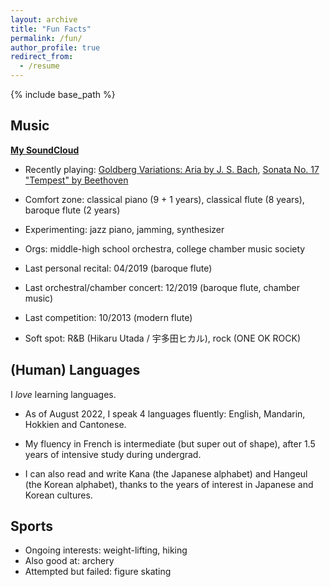 ```yaml
---
layout: archive
title: "Fun Facts"
permalink: /fun/
author_profile: true
redirect_from:
  - /resume
---
```


{% include base_path %}

## Music
**[My SoundCloud](https://soundcloud.com/ruanqianqian-huang)**

- Recently playing: [Goldberg Variations: Aria by J. S. Bach](https://www.youtube.com/watch?v=55hk75OgWDg), [Sonata No. 17 "Tempest" by Beethoven](https://www.youtube.com/watch?v=kFBrjLzrIGI)

- Comfort zone: classical piano (9 + 1 years), classical flute (8 years), baroque flute (2 years)

- Experimenting: jazz piano, jamming, synthesizer

- Orgs: middle-high school orchestra, college chamber music society

- Last personal recital: 04/2019 (baroque flute)

- Last orchestral/chamber concert: 12/2019 (baroque flute, chamber music)

- Last competition: 10/2013 (modern flute)

- Soft spot: R&B (Hikaru Utada / 宇多田ヒカル), rock (ONE OK ROCK)


## (Human) Languages
I _love_ learning languages. 

- As of August 2022, I speak 4 languages fluently: English, Mandarin, Hokkien and Cantonese.

- My fluency in French is intermediate (but super out of shape), after 1.5 years of intensive study during undergrad. 

- I can also read and write Kana (the Japanese alphabet) and Hangeul (the Korean alphabet), thanks to the years of interest in Japanese and Korean cultures.


## Sports

- Ongoing interests: weight-lifting, hiking
- Also good at: archery
- Attempted but failed: figure skating
